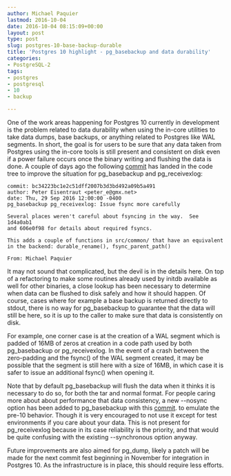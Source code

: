 ```yaml
---
author: Michael Paquier
lastmod: 2016-10-04
date: 2016-10-04 08:15:09+00:00
layout: post
type: post
slug: postgres-10-base-backup-durable
title: 'Postgres 10 highlight - pg_basebackup and data durability'
categories:
- PostgreSQL-2
tags:
- postgres
- postgresql
- 10
- backup

---
```


One of the work areas happening for Postgres 10 currently in development
is the problem related to data durability when using the in-core utilities
to take data dumps, base backups, or anything related to Postgres like
WAL segments. In short, the goal is for users to be sure that any data
taken from Postgres using the in-core tools is still present and consistent
on disk even if a power failure occurs once the binary writing and flushing
the data is done. A couple of days ago the following
[commit](http://git.postgresql.org/pg/commitdiff/bc34223bc1e2c51dff2007b3d3bd492a09b5a491)
has landed in the code tree to improve the situation for pg\_basebackup and
pg\_receivexlog:

    commit: bc34223bc1e2c51dff2007b3d3bd492a09b5a491
    author: Peter Eisentraut <peter_e@gmx.net>
    date: Thu, 29 Sep 2016 12:00:00 -0400
    pg_basebackup pg_receivexlog: Issue fsync more carefully

    Several places weren't careful about fsyncing in the way.  See 1d4a0ab1
    and 606e0f98 for details about required fsyncs.

    This adds a couple of functions in src/common/ that have an equivalent
    in the backend: durable_rename(), fsync_parent_path()

    From: Michael Paquier

It may not sound that complicated, but the devil is in the details here. On
top of a refactoring to make some routines already used by initdb available
as well for other binaries, a close lookup has been necessary to determine
when data can be flushed to disk safely and how it should happen. Of course,
cases where for example a base backup is returned directly to stdout, there
is no way for pg\_basebackup to guarantee that the data will still be here,
so it is up to the caller to make sure that data is consistently on disk.

For example, one corner case is at the creation of a WAL segment which is
padded of 16MB of zeros at creation in a code path used by both pg\_basebackup
or pg\_receivexlog. In the event of a crash between the zero-padding and
the fsync() of the WAL segment created, it may be possible that the segment
is still here with a size of 16MB, in which case it is safer to issue an
additional fsync() when opening it.

Note that by default pg\_basebackup will flush the data when it thinks
it is necessary to do so, for both the tar and normal format. For people
caring more about about performance that data consistency, a new --nosync
option has been added to pg\_basebackup with this
[commit](http://git.postgresql.org/pg/commitdiff/6ed2d8584cc680a2d6898480de74a57cd96176b5).
to emulate the pre-10 behavior. Though it is very encouraged to not use
it except for test environments if you care about your data. This is not
present for pg\_receivexlog because in its case reliability is the priority,
and that would be quite confusing with the existing --synchronous option
anyway.

Future improvements are also aimed for pg\_dump, likely a patch will be
made for the next commit fest beginning in November for integration in
Postgres 10. As the infrastructure is in place, this should require less
efforts.
